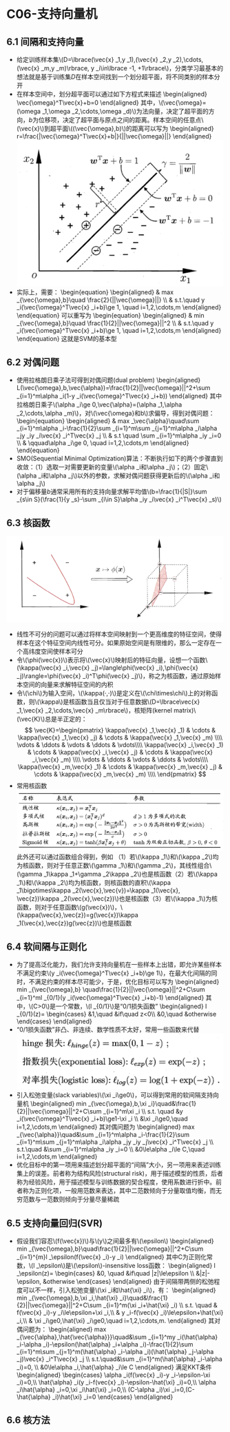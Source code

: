 <script type="text/javascript" src="http://cdn.mathjax.org/mathjax/latest/MathJax.js?config=default"></script>
# C06-支持向量机
## 6.1 间隔和支持向量
* 给定训练样本集\\(D=\lbrace(\vec{x} _1,y _1),(\vec{x} _2,y _2),\cdots,(\vec{x} _m,y _m)\rbrace, y _i\in\lbrace -1, +1\rbrace\\)，分类学习最基本的想法就是基于训练集*D*在样本空间找到一个划分超平面，将不同类别的样本分开
* 在样本空间中，划分超平面可以通过如下方程式来描述
\begin{aligned}
\vec{\omega}^T\vec{x}+b=0
\end{aligned}
其中，\\(\vec{\omega}=(\omega _1,\omega _2,\cdots,\omega _d)\\)为法向量，决定了超平面的方向，*b*为位移项，决定了超平面与原点之间的距离。样本空间的任意点\\(\vec{x}\\)到超平面\\((\vec{\omega},b)\\)的距离可以写为
\begin{aligned}
r=\frac{|\vec{\omega}^T\vec{x}+b|}{||\vec{\omega}||}
\end{aligned}
![](.\picture\C06\supportvectorandmargin.png)
* 实际上，需要：
\begin{equation}
\begin{aligned}
& max _{\vec{\omega},b}\quad \frac{2}{||\vec{\omega}||} \\\\
& s.t.\quad y _i(\vec{\omega}^T\vec{x} _i+b)\ge 1, \quad i=1,2,\cdots,m
\end{aligned}
\end{equation}
可以重写为
\begin{equation}
\begin{aligned}
& min _{\vec{\omega},b}\quad \frac{1}{2}||\vec{\omega}||^2 \\\\
& s.t.\quad y _i(\vec{\omega}^T\vec{x} _i+b)\ge 1, \quad i=1,2,\cdots,m
\end{aligned}
\end{equation}
这就是SVM的基本型
## 6.2 对偶问题
* 使用拉格朗日乘子法可得到对偶问题(dual problem)
\begin{aligned}
L(\vec{\omega},b,\vec{\alpha})=\frac{1}{2}||\vec{\omega}||^2+\sum _{i=1}^m\alpha _i(1-y _i(\vec{\omega}^T\vec{x} _i+b))
\end{aligned}
其中拉格朗日乘子\\(\alpha _i\ge 0,\vec{\alpha}=(\alpha _1,\alpha _2,\cdots,\alpha _m)\\)，对\\(\vec{\omega}和b\\)求偏导，得到对偶问题：
\begin{equation}
\begin{aligned}
& max _\vec{\alpha}\quad\sum _{i=1}^m\alpha _i-\frac{1}{2}\sum _{i=1}^m\sum _{j=1}^m\alpha _i\alpha _jy _iy _i\vec{x} _i^T\vec{x} _j \\\\
& s.t \quad \sum _{i=1}^m\alpha _iy _i=0 \\\\
& \qquad\alpha _i\ge 0, \quad i=1,2,\cdots,m
\end{aligned}
\end{equation}
* SMO(Sequential Minimal Optimization)算法：不断执行如下的两个步骤直到收敛：（1）选取一对需要更新的变量\\(\alpha _i和\alpha _j\\)；（2）固定\\(\alpha _i和\alpha _j\\)以外的参数，求解对偶问题获得更新后的\\(\alpha _i和\alpha _j\\)
* 对于偏移量*b*通常采用所有的支持向量求解平均值\\(b=\frac{1}{|S|}\sum _{s\in S}(\frac{1}{y _s}-\sum _{i\in S}\alpha _iy _i\vec{x} _i^T\vec{x} _s)\\)
## 6.3 核函数
![](.\picture\C06\kernelfunction.png)
* 线性不可分的问题可以通过将样本空间映射到一个更高维度的特征空间，使得样本在这个特征空间内线性可分。如果原始空间是有限维的，那么一定存在一个高纬度空间使样本可分
* 令\\(\phi(\vec{x})\\)表示将\\(\vec{x}\\)映射后的特征向量，设想一个函数\\(\kappa(\vec{x} _i,\vec{x} _j)=\langle\phi(\vec{x} _i),\phi(\vec{x} _j)\rangle=\phi(\vec{x} _i)^T\phi(\vec{x} _j)\\)，称之为核函数，通过原始样本空间的向量来求解特征空间的内积
* 令\\(\chi\\)为输入空间，\\(\kappa(·,·)\\)是定义在\\(\chi\times\chi\\)上的对称函数，则\\(\kappa\\)是核函数当且仅当对于任意数据\\(D=\lbrace\vec{x} _1,\vec{x} _2,\cdots,\vec{x} _m\rbrace\\)，核矩阵(kernel matrix)\\(\vec{K}\\)总是半正定的：
$$
\vec{K}=\begin{pmatrix}
        \kappa(\vec{x} _1,\vec{x} _1) & \cdots & \kappa(\vec{x} _1,\vec{x} _j) & \cdots & \kappa(\vec{x} _1,\vec{x} _m) \\\\
        \vdots & \ddots & \vdots & \ddots & \vdots\\\\
        \kappa(\vec{x} _i,\vec{x} _1) & \cdots & \kappa(\vec{x} _i,\vec{x} _j) & \cdots & \kappa(\vec{x} _i,\vec{x} _m) \\\\
        \vdots & \ddots & \vdots & \ddots & \vdots\\\\
        \kappa(\vec{x} _m,\vec{x} _1) & \cdots & \kappa(\vec{x} _m,\vec{x} _j) & \cdots & \kappa(\vec{x} _m,\vec{x} _m) \\\\
        \end{pmatrix}
$$
* 常用核函数
![](.\picture\C06\tableofkernelsfunction.png)
此外还可以通过函数组合得到，例如
（1）若\\(\kappa _1\\)和\\(\kappa _2\\)均为核函数，则对于任意正数\\(\gamma _1\\)和\\(\gamma _2\\)，其线性组合\\(\gamma _1\kappa _1+\gamma _2\kappa _2\\)也是核函数（2）若\\(\kappa _1\\)和\\(\kappa _2\\)均为核函数，则核函数的直积\\(\kappa _1\bigotimes\kappa _2(\vec{x},\vec{v})=\kappa _1(\vec{x}, \vec{z})\kappa _2(\vec{x},\vec{z})\\)也是核函数（3）若\\(\kappa _1\\)为核函数，则对于任意函数\\(g(\vec{x})\\)，\\(\kappa(\vec{x},\vec{z})=g(\vec{x})\kappa _1(\vec{x},\vec{z})g(\vec{z})\\)也是核函数
## 6.4 软间隔与正则化
* 为了提高泛化能力，我们允许支持向量机在一些样本上出错，即允许某些样本不满足约束\\(y _i(\vec{\omega}^T\vec{x} _i+b)\ge 1\\)，在最大化间隔的同时，不满足约束的样本尽可能少，于是，优化目标可以写为
\begin{aligned}
min _{\vec{\omega},b} \quad\frac{1}{2}||\vec{\omega}||^2+C\sum _{i=1}^ml _{0/1}(y _i(\vec{\omega}^T\vec{x} _i+b)-1)
\end{aligned}
其中，\\(C>0\\)是一个常数，\\(l _{0/1}\\)是“0/1损失函数”
\begin{aligned}
l _{0/1}(z)=
\begin{cases}
&1,\quad &if\quad z<0\\\\
&0,\quad &otherwise
\end{cases}
\end{aligned}
* “0/1损失函数”非凸、非连续、数学性质不太好，常用一些函数来代替
![](.\picture\C06\lossfunction.png)
* 引入松弛变量(slack variables)\\(\xi _i\ge0\\)，可以得到常用的软间隔支持向量机
\begin{aligned}
min _{\vec{\omega},b,\xi _i}\quad&\frac{1}{2}||\vec{\omega}||^2+C\sum _{i=1}^m\xi _i \\\\
s.t. \quad &y _i(\vec{\omega}^T\vec{x} _i+b)\ge1-\xi _i \\\\
&\xi _i\ge0,\quad i=1,2,\cdots,m
\end{aligned}
其对偶问题为
\begin{aligned}
max _{\vec{\alpha}}\quad&\sum _{i=1}^m\alpha _i-\frac{1}{2}\sum _{i=1}^m\sum _{j=1}^m\alpha _i\alpha _jy _iy _j\vec{x} _i^T\vec{x} _j \\\\
s.t.\quad &\sum _{i=1}^m\alpha _iy _i=0 \\\\
&0\le\alpha _i\le C,\quad i=1,2,\cdots,m
\end{aligned}
* 优化目标中的第一项用来描述划分超平面的“间隔”大小，另一项用来表述训练集上的误差。前者称为结构风险(structural risk)，用于描述模型的性质，后者称为经验风险，用于描述模型与训练数据的契合程度，使用系数进行折中。前者称为正则化项，一般用范数来表达，其中二范数倾向于分量取值均衡，而无穷范数与一范数则倾向于分量尽量稀疏
## 6.5 支持向量回归(SVR)
* 假设我们容忍\\(f(\vec{x})\\)与\\(y\\)之间最多有\\(\epsilon\\)
\begin{aligned}
min _{\vec{\omega},b}\quad\frac{1}{2}||\vec{\omega}||^2+C\sum _{i=1}^{m}l _\epsilon(f(\vec{x} _i)-y _i)
\end{aligned}
其中C为正则化常数，\\(l _\epsilon\\)是\\(\epsilon\\)-insensitive loss函数：
\begin{aligned}
l _\epsilon(z)=
\begin{cases}
&0, \quad &if\quad |z|\le\epsilon \\\\
&|z|-\epsilon, &otherwise
\end{cases} 
\end{aligned}
由于间隔带两侧的松弛程度可以不一样，引入松弛变量\\(\xi _i和\hat{\xi} _i\\)，有：
\begin{aligned}
min _{\vec{\omega},b,\xi _i,\hat{\xi} _i}\quad&\frac{1}{2}||\vec{\omega}||^2+C\sum _{i=1}^m(\xi _i+\hat{\xi} _i) \\\\
s.t. \quad & f(\vec{x} _i)-y _i\le\epsilon+\xi _i,\\\\
& y _i-f(\vec{x} _i)\le\epsilon+\hat{\xi} _i,\\\\
& \xi _i\ge0,\hat{\xi} _i\ge0,\quad i=1,2,\cdots,m.
\end{aligned}
其对偶问题为：
\begin{aligned}
max _{\vec{\alpha},\hat{\vec{\alpha}}}\quad&\sum _{i=1}^my _i(\hat{\alpha} _i-\alpha _i)-\epsilon(\hat{\alpha} _i+\alpha _i)-\frac{1}{2}\sum _{i=1}^m\sum _{j=1}^m(\hat{\alpha} _i-\alpha _i)(\hat{\alpha} _j-\alpha _j)\vec{x} _i^T\vec{x} _j \\\\
s.t.\quad&\sum _{i=1}^m(\hat{\alpha} _i-\alpha _i)=0, \\\\
&0\le\alpha _i,\hat{\alpha} _i\le C
\end{aligned}
满足KKT条件
\begin{aligned}
\begin{cases}
\alpha _i(f(\vec{x} _i)-y _i-\epsilon-\xi _i)=0,\\\\
\hat{\alpha} _i(y _i-f(vec{x} _i)-\epsilon-\hat{\xi} _i)=0,\\\\
\alpha _i\hat{\alpha} _i=0,\xi _i\hat{\xi} _i=0,\\\\
(C-\alpha _i)\xi _i=0,(C-\hat{\alpha} _i)\hat{\xi} _i=0
\end{cases}
\end{aligned}
## 6.6 核方法
